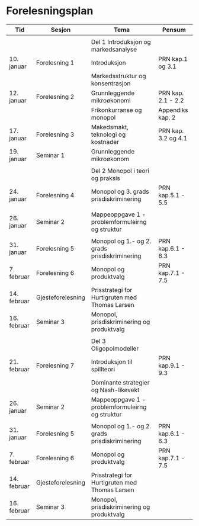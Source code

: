 
# Forelesningsplan  



| Tid        | Sesjon       | Tema                   | Pensum         |
|------------|--------------|------------------------|----------------|
|   |    |   |   |
|            |  |Del 1 Introduksjon og markedsanalyse|    |
|10. januar  |Forelesning 1 |Introduksjon            |PRN kap.1 og 3.1
|            |              |Markedsstruktur og konsentrasjon              
|12. januar  |Forelesning 2 |Grunnleggende mikroøkonomi|PRN kap. 2.1 - 2.2|
|            |              |Frikonkurranse og monopol|Appendiks kap. 2|
|17. januar |Forelesning 3|Makedsmakt, teknologi og kostnader|PRN kap. 3.2 og 4.1|    
|19. januar |Seminar 1|Grunnleggende mikroøkonom||   
|  |   |   |
|            |              |Del 2 Monopol i teori og praksis|    |
|24. januar  |Forelesning 4 |Monopol og 3. grads prisdiskriminering            |PRN kap.5.1 - 5.5|
|            |              |             
|26. januar  |Seminar 2 |Mappeoppgave 1 - problemformuleirng og struktur ||
|            |              |||
|31. januar |Forelesning 5|Monopol og 1.- og 2. grads prisdiskriminering|PRN kap.6.1 - 6.3|    
|7. februar |Forelesning 6|Monopol og produktvalg|PRN kap.7.1 - 7.5|   
|14. februar |Gjesteforelesning |Prisstrategi for Hurtigruten med Thomas Larsen ||   
|16. februar |Seminar 3|Monopol, prisdiskriminering og produktvalg||   
|  |   |   |
|            |              |Del 3 Oligopolmodeller|    |
|21. februar|Forelesning 7 |Introduksjon til spillteori           |PRN kap.9.1 - 9.3|
|            |              |Dominante strategier og Nash-likevekt             
|26. januar  |Seminar 2 |Mappeoppgave 1 - problemformuleirng og struktur ||
|            |              |||
|31. januar |Forelesning 5|Monopol og 1.- og 2. grads prisdiskriminering|PRN kap.6.1 - 6.3|    
|7. februar |Forelesning 6|Monopol og produktvalg|PRN kap.7.1 - 7.5|   
|14. februar |Gjesteforelesning |Prisstrategi for Hurtigruten med Thomas Larsen ||   
|16. februar |Seminar 3|Monopol, prisdiskriminering og produktvalg||   


